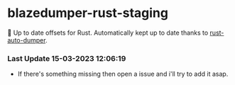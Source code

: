# blazedumper-rust-staging

🚀 Up to date offsets for Rust. Automatically kept up to date thanks to [rust-auto-dumper](https://github.com/Akandesh/rust-auto-dumper).


### Last Update 15-03-2023 12:06:19
- If there's something missing then open a issue and i'll try to add it asap.